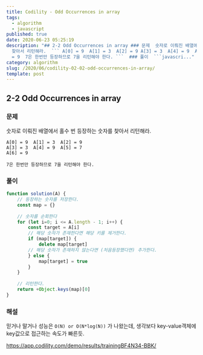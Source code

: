 ```yaml
---
title: Codility - Odd Occurrences in array
tags:
  - algorithm
  - javascript
published: true
date: 2020-06-23 05:25:19
description: "## 2-2 Odd Occurrences in array ### 문제  숫자로 이뤄진 배열에서 홀수 번 등장하는 숫자를
  찾아서 리턴해라.  ``` A[0] = 9  A[1] = 3  A[2] = 9 A[3] = 3  A[4] = 9  A[5] = 7 A[6]
  = 9  7은 한번만 등장하므로 7을 리턴해야 한다. ```  ### 풀이  ```javascri..."
category: algorithm
slug: /2020/06/codility-02-02-odd-occurrences-in-array/
template: post
---
```

## 2-2 Odd Occurrences in array

### 문제

숫자로 이뤄진 배열에서 홀수 번 등장하는 숫자를 찾아서 리턴해라.

```
A[0] = 9  A[1] = 3  A[2] = 9
A[3] = 3  A[4] = 9  A[5] = 7
A[6] = 9

7은 한번만 등장하므로 7을 리턴해야 한다.
```

### 풀이

```javascript
function solution(A) {
    // 등장하는 숫자를 저장한다.    
    const map = {}
    
    // 숫자를 순회한다
    for (let i=0; i <= A.length - 1; i++) {
        const target = A[i]
        // 해당 숫자가 존재한다면 해당 키를 제거한다.
        if (map[target]) {
            delete map[target]
        // 해당 숫자가 존재하지 않는다면 (처음등장했다면) 추가한다.
        } else {
            map[target] = true
        }
    }
    
    // 리턴한다.
    return +Object.keys(map)[0]
}
```

### 해설

믿거나 말거나 성능은 `O(N) or O(N*log(N))` 가 나왔는데, 생각보다 key-value객체에 key값으로 접근하는 속도가 빠른듯.

https://app.codility.com/demo/results/trainingBF4N34-BBK/